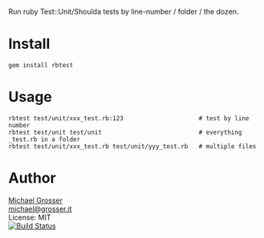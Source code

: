 Run ruby Test::Unit/Shoulda tests by line-number / folder / the dozen.

Install
=======
    gem install rbtest


Usage
=====
    rbtest test/unit/xxx_test.rb:123                     # test by line number
    rbtest test/unit test/unit                           # everything _test.rb in a folder
    rbtest test/unit/xxx_test.rb test/unit/yyy_test.rb   # multiple files

Author
======
[Michael Grosser](http://grosser.it)<br/>
michael@grosser.it<br/>
License: MIT<br/>
[![Build Status](https://secure.travis-ci.org/grosser/rbt.png)](http://travis-ci.org/grosser/rbt)
